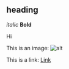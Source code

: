 
## heading
_italic_
**Bold**

Hi

This is an image:
![alt](https://encrypted-tbn0.gstatic.com/images?q=tbn:ANd9GcSU0HzAHkhSl8CuBnZKiRP8baDRvlaroR2eHbaKbwf8Hw&s)


This is a link:
[Link](https://www.healthline.com/nutrition/increasing-height#:~:text=Summary%3A%20For%20most%20people%2C%20height,in%20height%20throughout%20the%20day.)